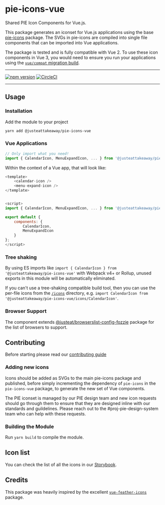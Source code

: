 
# pie-icons-vue

Shared PIE Icon Components for Vue.js.

This package generates an iconset for Vue.js applications using the base [pie-icons](https://www.npmjs.com/package/@justeattakeaway/pie-icons) package. The SVGs in pie-icons are compiled into single file components that can be imported into Vue applications.

The package is tested and is fully compatible with Vue 2. To use these icon components in Vue 3, you would need to ensure you run your applications using the [`vue/compat` migration build](https://www.npmjs.com/package/@vue/compat).

---

[![npm version](https://badge.fury.io/js/%40justeattakeaway%2Fpie-icons-vue.svg)](https://badge.fury.io/js/%40justeattakeaway%2Fpie-icons-vue)
[![CircleCI](https://circleci.com/gh/justeat/pie-project.svg?style=svg)](https://circleci.com/gh/justeat/workflows/pie-project)


---
## Usage

### Installation

Add the module to your project

```bash
yarn add @justeattakeaway/pie-icons-vue
```

### Vue Applications

```js
// Only import what you need!
import { CalendarIcon, MenuExpandIcon, ... } from '@justeattakeaway/pie-icons-vue'
```

Within the context of a Vue app, that will look like:

  ```js
  <template>
      <calendar-icon />
      <menu-expand-icon />
  </template>


  <script>
  import { CalendarIcon, MenuExpandIcon, ... } from '@justeattakeaway/pie-icons-vue';

  export default {
      components: {
          CalendarIcon,
          MenuExpandIcon
      }
  };
  </script>
  ```

### Tree shaking

By using ES imports like `import { CalendarIcon } from '@justeattakeaway/pie-icons-vue'` with Webpack v4+ or Rollup, unused exports in this module will be automatically eliminated.

If you can't use a tree-shaking compatible build tool, then you can use the per-file icons from the [`/icons`](https://unpkg.com/@justeattakeaway/pie-icons-vue/icons/) directory, e.g. `import CalendarIcon from '@justeattakeaway/pie-icons-vue/icons/CalendarIcon'`.


### Browser Support

The component extends [@justeat/browserslist-config-fozzie](https://github.com/justeat/browserslist-config-fozzie) package for the list of browsers to support.


## Contributing

Before starting please read our [contributing guide](https://vue.pie.design/?path=/story/documentation-getting-started-contributing--page)

### Adding new icons

Icons should be added as SVGs to the main pie-icons package and published, before simply incrementing the dependency of `pie-icons` in the `pie-icons-vue` package, to generate the new set of Vue components.

The PIE iconset is managed by our PIE design team and new icon requests should go through them to ensure that they are designed inline with our standards and guildelines. Please reach out to the #proj-pie-design-system team who can help with these requests.

### Building the Module

Run `yarn build` to compile the module.

## Icon list

You can check the list of all the icons in our [Storybook](https://vue.pie.design/?path=/story/components-atoms--icons).


## Credits

This package was heavily inspired by the excellent [`vue-feather-icons`](https://github.com/egoist/vue-feather-icons) package.
